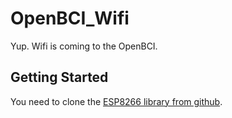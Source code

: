 # OpenBCI_Wifi

Yup. Wifi is coming to the OpenBCI.

## Getting Started

You need to clone the [ESP8266 library from github](https://github.com/esp8266/Arduino#using-git-version).
